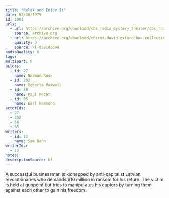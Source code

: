 ```yaml
---
title: "Relax and Enjoy It"
date: 07/30/1979
id: 1001
urls: 
  - url: https://archive.org/download/cbs_radio_mystery_theater/cbs_radio_mystery_theater-1001-1050.zip/cbs_radio_mystery_theater-1001-1050%2Fcbsrmt_1001_relax_and_enjoy_it.mp3
    source: archive-org
  - url: https://archive.org/download/cbsrmt-david-oxford-boa-collection/CBSRMT-790730-1001-Relax-and-Enjoy-It-(128-48)_WBBM-JE-{BoA}.mp3
    quality: 0
    source: kl-davidoboa
audioQuality: 0
tags: 
multipart: 0
actors:  
  - id: 27
    name: Norman Rose  
  - id: 202
    name: Roberta Maxwell  
  - id: 58
    name: Paul Hecht  
  - id: 95
    name: Earl Hammond
actorIds:  
  - 27  
  - 202  
  - 58  
  - 95
writers:  
  - id: 13
    name: Sam Dann
writerIds:  
  - 13
notes: 
descriptionSource: kf
---
```

A successful businessman is kidnapped by anti-capitalist Latvian revolutionaries who demands $10 million in ransom for his return. The victim is held at gunpoint but tries to manipulates his captors by turning them against each other to gain his freedom.